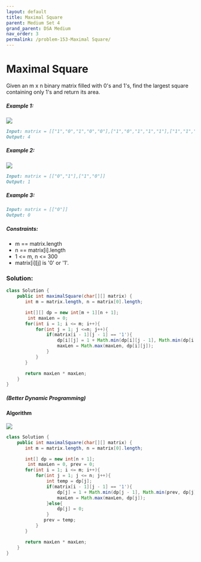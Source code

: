 ```yaml
---
layout: default
title: Maximal Square
parent: Medium Set 4
grand_parent: DSA Medium
nav_order: 3
permalink: /problem-153-Maximal Square/
---
```

# Maximal Square
Given an m x n binary matrix filled with 0's and 1's, find the largest square containing only 1's and return its area.

##### Example 1:
![](../../assets/images/ds/max1grid.jpeg)
```markdown
Input: matrix = [["1","0","1","0","0"],["1","0","1","1","1"],["1","1","1","1","1"],["1","0","0","1","0"]]
Output: 4
```
##### Example 2:
![](../../assets/images/ds/max2grid.jpeg)
```markdown
Input: matrix = [["0","1"],["1","0"]]
Output: 1
```
##### Example 3:
```markdown
Input: matrix = [["0"]]
Output: 0
```
##### Constraints:
* m == matrix.length
* n == matrix[i].length
* 1 <= m, n <= 300
* matrix[i][j] is '0' or '1'.

### Solution:
```java
class Solution {
    public int maximalSquare(char[][] matrix) {
       int m = matrix.length, n = matrix[0].length;

       int[][] dp = new int[m + 1][n + 1];
        int maxLen = 0;
       for(int i = 1; i <= m; i++){
           for(int j = 1; j <=n; j++){
               if(matrix[i - 1][j - 1] == '1'){
                   dp[i][j] = 1 + Math.min(dp[i][j - 1], Math.min(dp[i - 1][j - 1], dp[i - 1][j]));
                   maxLen = Math.max(maxLen, dp[i][j]);
               }
           }
       }

       return maxLen * maxLen;
    }
}
```
##### (Better Dynamic Programming)
#### Algorithm
![](../../assets/images/ds/221_Maximal_Square1.png)
```java
class Solution {
    public int maximalSquare(char[][] matrix) {
       int m = matrix.length, n = matrix[0].length;

       int[] dp = new int[n + 1];
        int maxLen = 0, prev = 0;
       for(int i = 1; i <= m; i++){
           for(int j = 1; j <= n; j++){
               int temp = dp[j];
               if(matrix[i - 1][j - 1] == '1'){
                   dp[j] = 1 + Math.min(dp[j - 1], Math.min(prev, dp[j]));
                   maxLen = Math.max(maxLen, dp[j]);
               }else{
                   dp[j] = 0;
               }
              prev = temp;
           }
       }

       return maxLen * maxLen;
    }
}
```